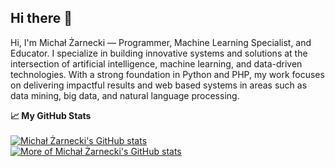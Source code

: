 ## Hi there 👋

Hi, I'm Michał Żarnecki — Programmer, Machine Learning Specialist, and Educator. I specialize in building innovative systems and solutions at the intersection of artificial intelligence, machine learning, and data-driven technologies. With a strong foundation in Python and PHP, my work focuses on delivering impactful results and web based systems in areas such as data mining, big data, and natural language processing.


<summary><b>📈 My GitHub Stats</b></summary>
<br />
<a href="http://www.github.com/rzarno"><img src="https://github-readme-stats.vercel.app/api?username=rzarno&show_icons=true&hide=issues,&count_private=true&title_color=10b981&text_color=ffffff&icon_color=facc15&bg_color=1c1917&hide_border=true&show_icons=true" alt="Michał Żarnecki's GitHub stats" /></a>
<br />    
<a href="http://www.github.com/rzarno"><img src="https://github-readme-streak-stats.herokuapp.com/user=rzarno&stroke=ffffff&background=1c1917&ring=10b981&fire=10b981&currStreakNum=ffffff&currStreakLabel=10b981&sideNums=ffffff&sideLabels=ffffff&dates=ffffff&hide_border=true" alt="More of Michał Żarnecki's GitHub stats" /></a>
